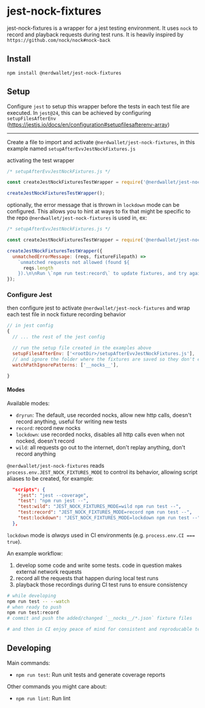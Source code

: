 # jest-nock-fixtures

jest-nock-fixtures is a wrapper for a jest testing environment. It uses `nock` to record and playback requests during test runs.  It is heavily inspired by `https://github.com/nock/nock#nock-back`

## Install
```
npm install @nerdwallet/jest-nock-fixtures
```

## Setup

Configure `jest` to setup this wrapper before the tests in each test file are executed.  In `jest@24`, this can be achieved by configuring `setupFilesAfterEnv` (https://jestjs.io/docs/en/configuration#setupfilesafterenv-array)

---
Create a file to import and activate `@nerdwallet/jest-nock-fixtures`, in this example named `setupAfterEvvJestNockFixtures.js`

activating the test wrapper
```js
/* setupAfterEvvJestNockFixtures.js */

const createJestNockFixturesTestWrapper = require('@nerdwallet/jest-nock-fixtures');

createJestNockFixturesTestWrapper();
```

optionally, the error message that is thrown in `lockdown` mode can be configured.  This allows you to hint at ways to fix that might be specific to the repo `@nerdwallet/jest-nock-fixtures` is used in, ex:

```js
/* setupAfterEvvJestNockFixtures.js */

const createJestNockFixturesTestWrapper = require('@nerdwallet/jest-nock-fixtures');

createJestNockFixturesTestWrapper({
  unmatchedErrorMessage: (reqs, fixtureFilepath) =>
    `unmatched requests not allowed (found ${
      reqs.length
    }).\n\nRun \`npm run test:record\` to update fixtures, and try again.`
});
```

### Configure Jest

then configure jest to activate `@nerdwallet/jest-nock-fixtures` and wrap each test file in nock fixture recording behavior

```js
// in jest config
{
  // ... the rest of the jest config

  // run the setup file created in the examples above
  setupFilesAfterEnv: ['<rootDir>/setupAfterEvvJestNockFixtures.js'],
  // and ignore the folder where the fixtures are saved so they don't endlessly trigger re-runs in record mode
  watchPathIgnorePatterns: ['__nocks__'],

}
```

#### Modes

Available modes:
- `dryrun`: The default, use recorded nocks, allow new http calls, doesn't record anything, useful for writing new tests
- `record`: record new nocks
- `lockdown`: use recorded nocks, disables all http calls even when not nocked, doesn't record
- `wild`: all requests go out to the internet, don't replay anything, don't record anything

`@nerdwallet/jest-nock-fixtures` reads `process.env.JEST_NOCK_FIXTURES_MODE` to control its behavior, allowing script aliases to be created, for example:
```json
  "scripts": {
    "jest": "jest --coverage",
    "test": "npm run jest --",
    "test:wild": "JEST_NOCK_FIXTURES_MODE=wild npm run test --",
    "test:record": "JEST_NOCK_FIXTURES_MODE=record npm run test --",
    "test:lockdown": "JEST_NOCK_FIXTURES_MODE=lockdown npm run test --"
  },
```

`lockdown` mode is *always* used in CI environments (e.g. `process.env.CI === true`).


An example workflow:
1. develop some code and write some tests.  code in question makes external network requests
2. record all the requests that happen during local test runs
3. playback those recordings during CI test runs to ensure consistency

```sh
# while developing
npm run test -- --watch
# when ready to push
npm run test:record
# commit and push the added/changed `__nocks__/*.json` fixture files

# and then in CI enjoy peace of mind for consistent and reproducable test runs in the context of network requests
```

## Developing

Main commands:

- `npm run test`: Run unit tests and generate coverage reports

Other commands you might care about:

- `npm run lint`: Run lint
